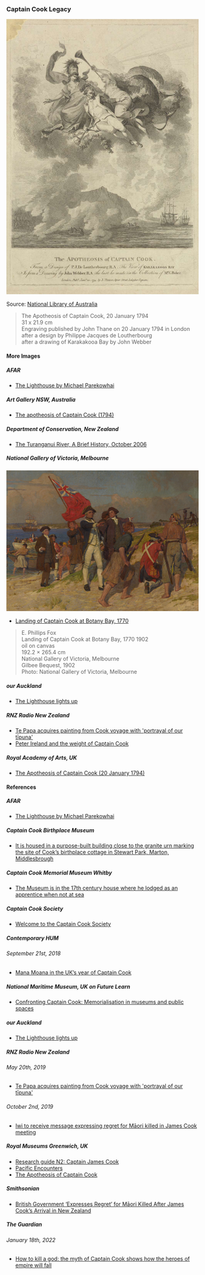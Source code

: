 ### Captain Cook Legacy

![The apotheosis of Captain Cook](pictures/nla.obj-135692347-1.jpg)

Source: [National Library of Australia](https://catalogue.nla.gov.au/Record/2065859)

> The Apotheosis of Captain Cook, 20 January 1794  
> 31 x 21.9 cm  
> Engraving published by John Thane on 20 January 1794 in London  
> after a design by Philippe Jacques de Loutherbourg  
> after a drawing of Karakakooa Bay by John Webber  

#### More Images

##### AFAR

* [The Lighthouse by Michael Parekowhai](https://www.afar.com/places/the-lighthouse-by-michael-parekowhai-auckland)

##### Art Gallery NSW, Australia

* [The apotheosis of Captain Cook (1794)](https://www.artgallery.nsw.gov.au/collection/works/15.1992/)

##### Department of Conservation, New Zealand

* [The Turanganui River, A Brief History, October 2006](https://www.doc.govt.nz/Documents/conservation/historic/by-region/echb/turanganui-river-history.pdf)

##### National Gallery of Victoria, Melbourne

![Landing of Captain Cook at Botany Bay, 1770](pictures/EPhillipsFOX-LandingofC-Dd102353.jpg)

* [Landing of Captain Cook at Botany Bay, 1770](https://www.ngv.vic.gov.au/explore/collection/work/5576/)

> E. Phillips Fox  
> Landing of Captain Cook at Botany Bay, 1770 1902  
> oil on canvas  
> 192.2 × 265.4 cm  
> National Gallery of Victoria, Melbourne  
> Gilbee Bequest, 1902  
> Photo: National Gallery of Victoria, Melbourne  

##### our Auckland

* [The Lighthouse lights up](https://ourauckland.aucklandcouncil.govt.nz/news/2017/02/the-lighthouse-michael-parekowhai/)

##### RNZ Radio New Zealand

* [Te Papa acquires painting from Cook voyage with 'portrayal of our tīpuna'](https://www.rnz.co.nz/news/national/389655/te-papa-acquires-painting-from-cook-voyage-with-portrayal-of-our-tipuna)
* [Peter Ireland and the weight of Captain Cook](https://www.rnz.co.nz/national/programmes/standing-room-only/audio/2018689935/peter-ireland-and-the-weight-of-captain-cook)

##### Royal Academy of Arts, UK

* [The Apotheosis of Captain Cook (20 January 1794)](https://www.royalacademy.org.uk/art-artists/work-of-art/the-apotheosis-of-captain-cook)

#### References

##### AFAR

* [The Lighthouse by Michael Parekowhai](https://www.afar.com/places/the-lighthouse-by-michael-parekowhai-auckland)

##### Captain Cook Birthplace Museum

* [ It is housed in a purpose-built building close to the granite urn marking the site of Cook’s birthplace cottage in Stewart Park, Marton, Middlesbrough](https://www.captcook-ne.co.uk/ccbm/)

##### Captain Cook Memorial Museum Whitby

* [The Museum is in the 17th century house where he lodged as an apprentice when not at sea](https://www.cookmuseumwhitby.co.uk/)

##### Captain Cook Society

* [Welcome to the Captain Cook Society](https://www.captaincooksociety.com/)

##### Contemporary HUM

###### September 21st, 2018

* [Mana Moana in the UK’s year of Captain Cook](https://contemporaryhum.com/writing/mana-moana-in-the-uks-year-of-captain-cook/)

##### National Maritime Museum, UK on Future Learn

* [Confronting Captain Cook: Memorialisation in museums and public spaces](https://www.futurelearn.com/courses/captain-cook)

##### our Auckland

* [The Lighthouse lights up](https://ourauckland.aucklandcouncil.govt.nz/news/2017/02/the-lighthouse-michael-parekowhai/)

##### RNZ Radio New Zealand

###### May 20th, 2019

* [Te Papa acquires painting from Cook voyage with 'portrayal of our tīpuna'](https://www.rnz.co.nz/news/national/389655/te-papa-acquires-painting-from-cook-voyage-with-portrayal-of-our-tipuna)

###### October 2nd, 2019

* [Iwi to receive message expressing regret for Māori killed in James Cook meeting](https://www.rnz.co.nz/news/te-manu-korihi/400095/iwi-to-receive-message-expressing-regret-for-maori-killed-in-james-cook-meeting)

##### Royal Museums Greenwich, UK

* [Research guide N2: Captain James Cook](https://www.rmg.co.uk/collections/research-guides/research-guide-n2-captain-james-cook)
* [Pacific Encounters](https://www.rmg.co.uk/national-maritime-museum/attractions/sackler-gallery-pacific-encounters)
* [The Apotheosis of Captain Cook](https://www.rmg.co.uk/collections/objects/rmgc-object-107046)

##### Smithsonian

* [British Government ‘Expresses Regret’ for Māori Killed After James Cook’s Arrival in New Zealand](https://www.smithsonianmag.com/smart-news/british-government-expresses-regret-maori-killed-after-james-cooks-arrival-new-zealand-180973270/)

##### The Guardian

###### January 18th, 2022

* [How to kill a god: the myth of Captain Cook shows how the heroes of empire will fall](https://www.theguardian.com/news/2022/jan/18/how-to-kill-a-god-captain-cook-myth-shows-how-heroes-of-empire-will-fall)

